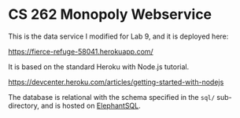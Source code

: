 # CS 262 Monopoly Webservice

This is the data service I modified for Lab 9, and it is deployed here:
          
<https://fierce-refuge-58041.herokuapp.com/>

It is based on the standard Heroku with Node.js tutorial.

<https://devcenter.heroku.com/articles/getting-started-with-nodejs>  

The database is relational with the schema specified in the `sql/` sub-directory,
 and is hosted on [ElephantSQL](https://www.elephantsql.com/).